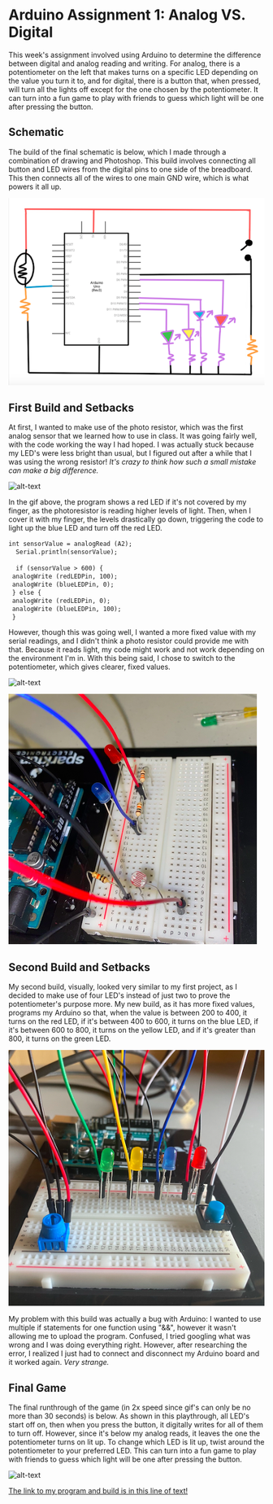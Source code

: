 # Arduino Assignment 1: Analog VS. Digital
This week's assignment involved using Arduino to determine the difference between digital and analog reading and writing. For analog, there is a potentiometer on the left that makes turns on a specific LED depending on the value you turn it to, and for digital, there is a button that, when pressed, will turn all the lights off except for the one chosen by the potentiometer. It can turn into a fun game to play with friends to guess which light will be one after pressing the button.

## Schematic
The build of the final schematic is below, which I made through a combination of drawing and Photoshop. This build involves connecting all button and LED wires from the digital pins to one side of the breadboard. This then connects all of the wires to one main GND wire, which is what powers it all up.

![](images/schematic.png)

## First Build and Setbacks
At first, I wanted to make use of the photo resistor, which was the first analog sensor that we learned how to use in class. It was going fairly well, with the code working the way I had hoped. I was actually stuck because my LED's were less bright than usual, but I figured out after a while that I was using the wrong resistor! _It's crazy to think how such a small mistake can make a big difference._

![alt-text](images/photoresistor.gif)

In the gif above, the program shows a red LED if it's not covered by my finger, as the photoresistor is reading higher levels of light. Then, when I cover it with my finger, the levels drastically go down, triggering the code to light up the blue LED and turn off the red LED.

    int sensorValue = analogRead (A2);
      Serial.println(sensorValue);

      if (sensorValue > 600) {
     analogWrite (redLEDPin, 100);
     analogWrite (blueLEDPin, 0);
     } else {
     analogWrite (redLEDPin, 0);
     analogWrite (blueLEDPin, 100);
     }

However, though this was going well, I wanted a more fixed value with my serial readings, and I didn't think a photo resistor could provide me with that. Because it reads light, my code might work and not work depending on the environment I'm in. With this being said, I chose to switch to the potentiometer, which gives clearer, fixed values.

![alt-text](images/potentiometer.gif)

![](images/trial1.png)

## Second Build and Setbacks
My second build, visually, looked very similar to my first project, as I decided to make use of four LED's instead of just two to prove the potentiometer's purpose more. My new build, as it has more fixed values, programs my Arduino so that, when the value is between 200 to 400, it turns on the red LED, if it's between 400 to 600, it turns on the blue LED, if it's between 600 to 800, it turns on the yellow LED, and if it's greater than 800, it turns on the green LED.

![](images/trial2.png)

My problem with this build was actually a bug with Arduino: I wanted to use multiple if statements for one function using "&&", however it wasn't allowing me to upload the program. Confused, I tried googling what was wrong and I was doing everything right. However, after researching the error, I realized I just had to connect and disconnect my Arduino board and it worked again. _Very strange._

## Final Game
The final runthrough of the game (in 2x speed since gif's can only be no more than 30 seconds) is below. As shown in this playthrough, all LED's start off on, then when you press the button, it digitally writes for all of them to turn off. However, since it's below my analog reads, it leaves the one the potentiometer turns on lit up. To change which LED is lit up, twist around the potentiometer to your preferred LED. This can turn into a fun game to play with friends to guess which light will be one after pressing the button.

![alt-text](images/finalgame.gif)

[The link to my program and build is in this line of text!](https://vimeo.com/477128172)

